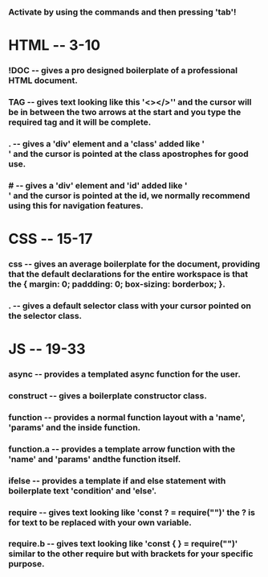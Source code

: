 ### Activate by using the commands and then pressing 'tab'!

# HTML -- 3-10 #

### !DOC -- gives a pro designed boilerplate of a professional HTML document.

### TAG -- gives text looking like this '<></>'' and the cursor will be in between the two arrows at the start and you type the required tag and it will be complete.

### . -- gives a 'div' element and a 'class' added like '<div class=""></div>' and the cursor is pointed at the class apostrophes for good use.

### # -- gives a  'div' element and 'id' added like '<div id=""></div>' and the cursor is pointed at the id, we normally recommend using this for navigation features.

# CSS -- 15-17 #

### css -- gives an average boilerplate for the document, providing that the default declarations for the entire workspace is that the { margin: 0; paddding: 0; box-sizing: borderbox; }.

### . -- gives a default selector class with your cursor pointed on the selector class.

# JS -- 19-33 #

### async -- provides a templated async function for the user.

### construct -- gives a boilerplate constructor class.

### function -- provides a normal function layout with a 'name', 'params' and the inside function.

### function.a -- provides a template arrow function with the 'name' and 'params' andthe function itself.

### ifelse -- provides a template if and else statement with boilerplate text 'condition' and 'else'.

### require -- gives text looking like 'const ? = require("")' the ? is for text to be replaced with your own variable.

### require.b -- gives text looking like 'const { } = require("")' similar to the other require but with brackets for your specific purpose.

